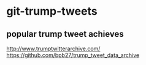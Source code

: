 # git-trump-tweets

## popular trump tweet achieves 
http://www.trumptwitterarchive.com/
https://github.com/bpb27/trump_tweet_data_archive
